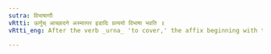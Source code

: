 ```yaml
---
sutra: विभाषार्णोः
vRtti: ऊर्णुच् आच्छादने अस्मात्पर इडादिः प्रत्ययो विभाषा भवति ॥
vRtti_eng: After the verb _urna_ 'to cover,' the affix beginning with the augment इट् is regarded optionally like _nit_.

---
```

